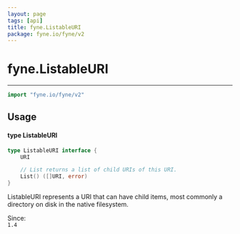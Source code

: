 ```yaml
---
layout: page
tags: [api]
title: fyne.ListableURI
package: fyne.io/fyne/v2
---
```


# fyne.ListableURI
---
```go
import "fyne.io/fyne/v2"
```

## Usage

#### type ListableURI

```go
type ListableURI interface {
	URI

	// List returns a list of child URIs of this URI.
	List() ([]URI, error)
}
```

ListableURI represents a URI that can have child items, most commonly a directory on disk in the native filesystem.


<div class="since">Since: <code>
1.4</code></div>
